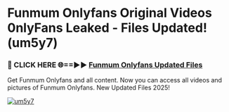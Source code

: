 # Funmum Onlyfans Original Videos 0nlyFans Leaked - Files Updated! (um5y7)

<h3>🔴 CLICK HERE 🌐==►► <a href="https://tinyurl.com/ehrbuxhb" rel="nofollow">Funmum Onlyfans Updated Files</a></h3>

Get Funmum Onlyfans and all content. Now you can access all videos and pictures of Funmum Onlyfans. New Updated Files 2025!

[![um5y7](https://i.imgur.com/lVYEuWS.gif)](https://tinyurl.com/ehrbuxhb)
